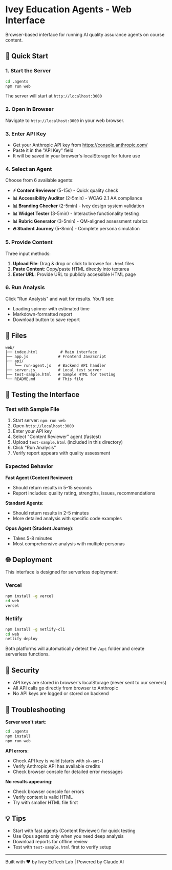 # Ivey Education Agents - Web Interface

Browser-based interface for running AI quality assurance agents on course content.

## 🚀 Quick Start

### 1. Start the Server

```bash
cd .agents
npm run web
```

The server will start at `http://localhost:3000`

### 2. Open in Browser

Navigate to `http://localhost:3000` in your web browser.

### 3. Enter API Key

- Get your Anthropic API key from https://console.anthropic.com/
- Paste it in the "API Key" field
- It will be saved in your browser's localStorage for future use

### 4. Select an Agent

Choose from 6 available agents:

- **⚡ Content Reviewer** (5-15s) - Quick quality check
- **📊 Accessibility Auditor** (2-5min) - WCAG 2.1 AA compliance
- **📊 Branding Checker** (2-5min) - Ivey design system validation
- **📊 Widget Tester** (3-5min) - Interactive functionality testing
- **📊 Rubric Generator** (3-5min) - QM-aligned assessment rubrics
- **🔥 Student Journey** (5-8min) - Complete persona simulation

### 5. Provide Content

Three input methods:

1. **Upload File**: Drag & drop or click to browse for `.html` files
2. **Paste Content**: Copy/paste HTML directly into textarea
3. **Enter URL**: Provide URL to publicly accessible HTML page

### 6. Run Analysis

Click "Run Analysis" and wait for results. You'll see:
- Loading spinner with estimated time
- Markdown-formatted report
- Download button to save report

## 📁 Files

```
web/
├── index.html          # Main interface
├── app.js             # Frontend JavaScript
├── api/
│   └── run-agent.js   # Backend API handler
├── server.js          # Local test server
├── test-sample.html   # Sample HTML for testing
└── README.md          # This file
```

## 🧪 Testing the Interface

### Test with Sample File

1. Start server: `npm run web`
2. Open `http://localhost:3000`
3. Enter your API key
4. Select "Content Reviewer" agent (fastest)
5. Upload `test-sample.html` (included in this directory)
6. Click "Run Analysis"
7. Verify report appears with quality assessment

### Expected Behavior

**Fast Agent (Content Reviewer)**:
- Should return results in 5-15 seconds
- Report includes: quality rating, strengths, issues, recommendations

**Standard Agents**:
- Should return results in 2-5 minutes
- More detailed analysis with specific code examples

**Opus Agent (Student Journey)**:
- Takes 5-8 minutes
- Most comprehensive analysis with multiple personas

## 🌐 Deployment

This interface is designed for serverless deployment:

### Vercel

```bash
npm install -g vercel
cd web
vercel
```

### Netlify

```bash
npm install -g netlify-cli
cd web
netlify deploy
```

Both platforms will automatically detect the `/api` folder and create serverless functions.

## 🔐 Security

- API keys are stored in browser's localStorage (never sent to our servers)
- All API calls go directly from browser to Anthropic
- No API keys are logged or stored on backend

## 🐛 Troubleshooting

**Server won't start**:
```bash
cd .agents
npm install
npm run web
```

**API errors**:
- Check API key is valid (starts with `sk-ant-`)
- Verify Anthropic API has available credits
- Check browser console for detailed error messages

**No results appearing**:
- Check browser console for errors
- Verify content is valid HTML
- Try with smaller HTML file first

## 💡 Tips

- Start with fast agents (Content Reviewer) for quick testing
- Use Opus agents only when you need deep analysis
- Download reports for offline review
- Test with `test-sample.html` first to verify setup

---

Built with ❤️ by Ivey EdTech Lab | Powered by Claude AI

